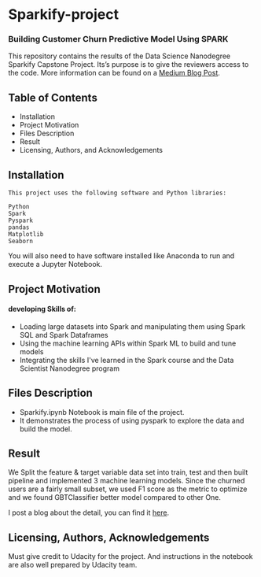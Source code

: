# Sparkify-project
### Building Customer Churn Predictive Model Using SPARK

This repository contains the results of the Data Science Nanodegree Sparkify Capstone Project. Its’s purpose is to give the reviewers access to the code. More information can be found on a [Medium Blog Post]().


## Table of Contents
  - Installation
  - Project Motivation
  - Files Description
  - Result
  - Licensing, Authors, and Acknowledgements
  
  
## Installation
  
    This project uses the following software and Python libraries:

    Python
    Spark
    Pyspark
    pandas
    Matplotlib
    Seaborn

You will also need to have software installed like Anaconda to run and execute a Jupyter Notebook.

## Project Motivation

#### developing Skills of:

- Loading large datasets into Spark and manipulating them using Spark SQL and Spark Dataframes
- Using the machine learning APIs within Spark ML to build and tune models
- Integrating the skills I've learned in the Spark course and the Data Scientist Nanodegree program

## Files Description

- Sparkify.ipynb Notebook is main file of the project.
- It demonstrates the process of using pyspark to explore the data and build the model.

## Result
We Split the feature & target variable data set into train, test and then built pipeline and implemented 3 machine learning models.
Since the churned users are a fairly small subset, we used F1 score as the metric to optimize and we found GBTClassifier better model compared to other One.

I post a blog about the detail, you can find it [here]().

## Licensing, Authors, Acknowledgements

Must give credit to Udacity for the project. And  instructions in the notebook are also well prepared by Udacity team.

